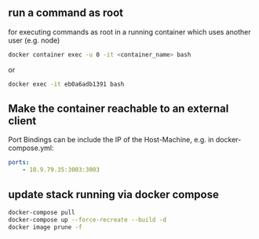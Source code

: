 ## run a command as root

for executing commands as root in a running container which uses another user (e.g. node)

```bash
docker container exec -u 0 -it <container_name> bash
```

or 

```bash
docker exec -it eb0a6adb1391 bash
```

## Make the container reachable to an external client

Port Bindings can be include the IP of the Host-Machine, e.g. in docker-compose.yml:

```yml
ports:
	- 10.9.79.35:3003:3003
```

## update stack running via docker compose 

```bash
docker-compose pull
docker-compose up --force-recreate --build -d
docker image prune -f
```